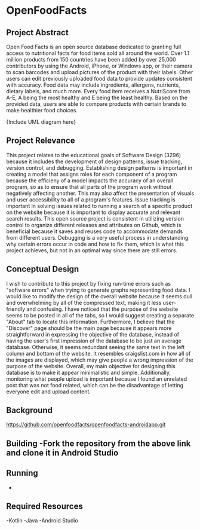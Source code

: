 # OpenFoodFacts

## Project Abstract
Open Food Facts is an open source database dedicated to granting full access to nutritional facts for food items sold all around the world. Over 1.1 million products from 150 countries have been added by over 25,000 contributors by using the Android, iPhone, or Windows app, or their camera to scan barcodes and upload pictures of the product with their labels. Other users can edit previously uploaded food data to provide updates consistent with accuracy. Food data may include ingredients, allergens, nutrients, dietary labels, and much more. Every food item receives a NutriScore from A-E, A being the most healthy and E being the least healthy. Based on the provided data, users are able to compare products with certain brands to make healthier food choices.

{Include UML diagram here}

## Project Relevance
This project relates to the educational goals of Software Design (3296) because it includes the development of design patterns, issue tracking, version control, and debugging. Establishing design patterns is important in creating a model that assigns roles for each component of a program because the efficieny of a model impacts the accuracy of an overall program, so as to ensure that all parts of the program work without negatively affecting another. This may also affect the presentation of visuals and user accessibility to all of a program's features. Issue tracking is important in solving issues related to running a search of a specific product on the website because it is important to display accurate and relevant search results. This open source project is consistent in utilizing version control to organize different releases and attributes on Github, which is beneficial because it saves and reuses code to accommodate demands from different users. Debugging is a very useful process in understanding why certain errors occur in code and how to fix them, which is what this project achieves, but not in an optimal way since there are still errors.

## Conceptual Design
I wish to contribute to this project by fixing run-time errors such as "software errors" when trying to generate graphs representing food data. I would like to modify the design of the overall website because it seems dull and overwhelming by all of the compressed text, making it less user-friendly and confusing. I have noticed that the purpose of the website seems to be posted in all of the tabs, so I would suggest creating a separate "About" tab to locate this information. Furthermore, I believe that the "Discover" page should be the main page because it appears more straightforward in expressing the objective of the database, instead of having the user's first impression of the database to be just an average database. Otherwise, it seems redundant seeing the same text in the left column and bottom of the website. It resembles craigslist.com in how all of the images are displayed, which may give people a wrong impression of the purpose of the website. Overall, my main objective for designing this database is to make it appear minimalistic and simple. Additionally, monitoring what people upload is important because I found an unrelated post that was not food related, which can be the disadvantage of letting everyone edit and upload content. 

## Background 
https://github.com/openfoodfacts/openfoodfacts-androidapp.git


**Building**
-Fork the repository from the above link and clone it in Android Studio
-

**Running**
-
-

## Required Resources
-Kotlin
-Java
-Android Studio
